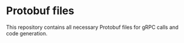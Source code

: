 # Protobuf files

This repository contains all necessary Protobuf files for gRPC calls and code generation.
